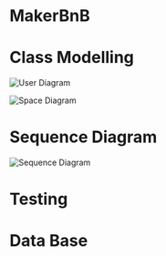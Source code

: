 # MakerBnB

# Class Modelling

![User Diagram]()

![Space Diagram]()

# Sequence Diagram

![Sequence Diagram]()

# Testing

# Data Base
